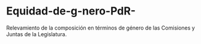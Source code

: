 # Equidad-de-g-nero-PdR-
Relevamiento de la composición en términos de género de las Comisiones y Juntas de la Legislatura. 
